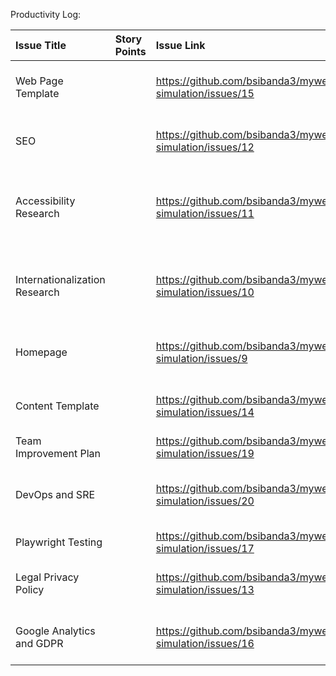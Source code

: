 Productivity Log:

| Issue Title                   | Story Points | Issue Link                                                   | Status      | Assigned To      | Assigned On | Completed On | Category                                                                      | Status Notes |
|:------------------------------|:-------------|:-------------------------------------------------------------|:------------|:-----------------|:------------|:-------------|:------------------------------------------------------------------------------|:-------------|
| Web Page Template             |              | https://github.com/bsibanda3/mywebclass-simulation/issues/15 | Todo        | Chun             | 03/20       |              | Development of responsive Content template and homepage                       |              |
| SEO                           |              | https://github.com/bsibanda3/mywebclass-simulation/issues/12 | Todo        | Brandon          | 03/20       |              | SEO Research, Implementation, Testing, Issue Resolution                       |              |
| Accessibility Research        |              | https://github.com/bsibanda3/mywebclass-simulation/issues/11 | Todo        | Chun and Brandon | 03/20       |              | Web Accessibility and Internationalization Research, Implementation , Testing |              |
| Internationalization Research |              | https://github.com/bsibanda3/mywebclass-simulation/issues/10 | Todo        | Chun and Brandon | 03/20       |              | Web Accessibility and Internationalization Research, Implementation , Testing |              |
| Homepage                      |              | https://github.com/bsibanda3/mywebclass-simulation/issues/9  | Todo        | Chun             | 03/20       |              | Development of responsive Content template and homepage                       |              |
| Content Template              |              | https://github.com/bsibanda3/mywebclass-simulation/issues/14 | Todo        | Chun             | 03/20       |              | Development of responsive Content template and homepage                       |              |
| Team Improvement Plan         |              | https://github.com/bsibanda3/mywebclass-simulation/issues/19 | Todo        | Brandon          | 03/20       |              | Team Improvement Plan                                                         |              |
| DevOps and SRE                |              | https://github.com/bsibanda3/mywebclass-simulation/issues/20 | Todo        | Brandon          | 03/20       |              | DevOps and SRE Research Implementation, Testing and Issue Resolution          |              |
| Playwright Testing            |              | https://github.com/bsibanda3/mywebclass-simulation/issues/17 | In Progress | Chun and Brandon | 03/20       |              | Website testing                                                               |              |
| Legal Privacy Policy          |              | https://github.com/bsibanda3/mywebclass-simulation/issues/13 | Todo        | Brandon          | 03/20       |              | Website Legal Research, Implementation, Testing                               |              |
| Google Analytics and GDPR     |              | https://github.com/bsibanda3/mywebclass-simulation/issues/16 | Todo        | Brandon          | 03/20       |              | Website Legal Research, Implementation, Testing                               |              |


